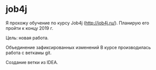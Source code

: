 # job4j

Я прохожу обучение по курсу Job4j (http://job4j.ru/). Планирую его пройти к концу 2019 г.

Цель: новая работа.


Объединение зафиксированных изменений
В курсе производилась работа с веткамы git.

Создание ветки из IDEA.